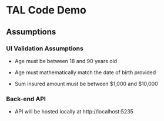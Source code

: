 
# TAL Code Demo

## Assumptions

### UI Validation Assumptions

- Age must be between 18 and 90 years old

- Age must mathematically match the date of birth provided

- Sum insured amount must be between $1,000 and $10,000

### Back-end API

- API will be hosted locally at http://localhost:5235